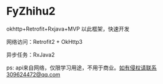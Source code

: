 # FyZhihu2
okhttp+Retrofit+Rxjava+MVP 以此框架，快速开发

网络访问：Retrofit2 + OkHttp3

异步任务：RxJava2

ps: api来自网络，仅限学习用途，不用于商业。如有侵权请联系309624472@qq.com
